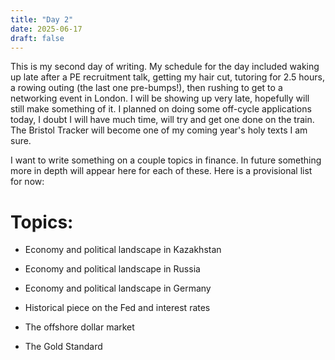 ```yaml
---
title: "Day 2"
date: 2025-06-17
draft: false
---
```


This is my second day of writing. My schedule for the day included waking up late after a PE recruitment
talk, getting my hair cut, tutoring for 2.5 hours, a rowing outing (the last one pre-bumps!), then rushing
to get to a networking event in London. I will be showing up very late, hopefully will still make
something of it. I planned on doing some off-cycle applications today, I doubt I will have
much time, will try and get one done on the train. The Bristol Tracker will become one of my coming
year's holy texts I am sure.

I want to write something on a couple topics in finance. In future something more in depth will appear 
here for each of these. Here is a provisional list for now:
# Topics: 
- Economy and political landscape in Kazakhstan
- Economy and political landscape in Russia
- Economy and political landscape in Germany

- Historical piece on the Fed and interest rates
- The offshore dollar market
- The Gold Standard

